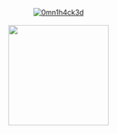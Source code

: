 <p align="center"> <a href="https://github.com/ryo-ma/github-profile-trophy"><img src="https://github-profile-trophy.vercel.app/?username=0mn1h4ck3d&theme=matrix&no-frame=true&no-bg=true&margin-w=4&column=7&row=1" alt="0mn1h4ck3d" /><br><br>


<a href="https://github.com/anuraghazra/github-readme-stats">
  <img height=200 align="center" src="https://github-readme-stats.vercel.app/api?username=0mn1h4ck3d&theme=chartreuse-dark&show_icons=true&hide_border=true&icon_color=00ff00&title_color=00ff00&border_radius=10" />
</a>
